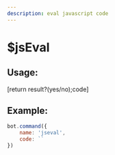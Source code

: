```yaml
---
description: eval javascript code
---
```


# $jsEval

## Usage:

\[return result?(yes/no);code]

## Example:

```javascript
bot.command({
    name: 'jseval',
    code: ``
})
```
